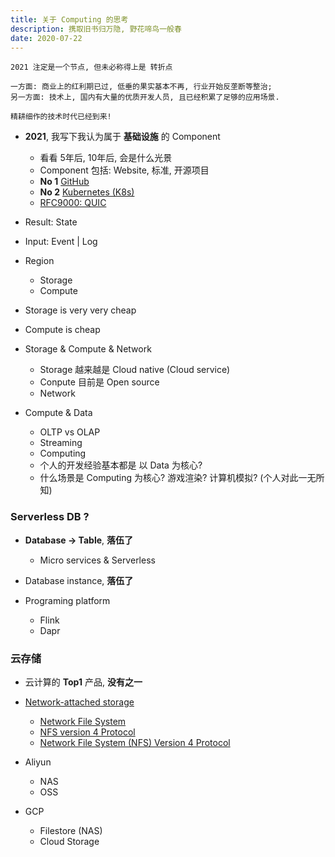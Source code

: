 ```yaml
---
title: 关于 Computing 的思考
description: 携取旧书归万隐, 野花啼鸟一般春
date: 2020-07-22
---
```


```
2021 注定是一个节点, 但未必称得上是 转折点

一方面: 商业上的红利期已过, 低垂的果实基本不再, 行业开始反垄断等整治;
另一方面: 技术上, 国内有大量的优质开发人员, 且已经积累了足够的应用场景.

精耕细作的技术时代已经到来!
```

* **2021**, 我写下我认为属于 **基础设施** 的 Component
  - 看看 5年后, 10年后, 会是什么光景
  - Component 包括: Website, 标准, 开源项目
  - **No 1** [GitHub](https://github.com)
  - **No 2** [Kubernetes (K8s)](https://github.com/kubernetes/kubernetes)
  - [RFC9000: QUIC](https://datatracker.ietf.org/doc/html/rfc9000)

* Result: State
* Input: Event | Log
* Region
  - Storage
  - Compute
* Storage is very very cheap
* Compute is cheap

* Storage & Compute & Network
  - Storage 越来越是 Cloud native (Cloud service)
  - Conpute 目前是 Open source
  - Network

* Compute & Data
  - OLTP vs OLAP
  - Streaming
  - Computing
  - 个人的开发经验基本都是 以 Data 为核心?
  - 什么场景是 Computing 为核心? 游戏渲染? 计算机模拟? (个人对此一无所知)

### Serverless DB ?

* **Database -> Table**, **落伍了**
  - Micro services & Serverless
* Database instance, **落伍了**

* Programing platform
  - Flink
  - Dapr

### 云存储

* 云计算的 **Top1** 产品, **没有之一**

* [Network-attached storage](https://en.wikipedia.org/wiki/Network-attached_storage)
  - [Network File System](https://en.wikipedia.org/wiki/Network_File_System)
  - [NFS version 4 Protocol](https://datatracker.ietf.org/doc/html/rfc3010)
  - [Network File System (NFS) Version 4 Protocol](https://datatracker.ietf.org/doc/html/rfc7530)

* Aliyun
  - NAS
  - OSS

* GCP
  - Filestore (NAS)
  - Cloud Storage

